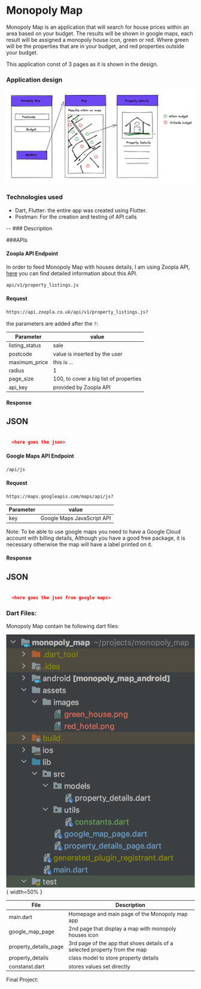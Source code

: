 # Monopoly Map

Monopoly Map is an application that will search for house prices within an area based on your budget.
The results will be shown in google maps, each result will be assigned a monopoly house icon, green
or red. Where green will be the properties that are in your budget, and red properties outside your budget.

This application const of 3 pages as it is shown in the design.

### Application design

![monopoly map](monopoly_map_design.png "Title")

### Technologies used
* Dart, Flutter: the entire app was created using Flutter.
* Postman: For the creation and testing of API calls

-- ### Description

###APIs

#### Zoopla API Endpoint
In order to feed Monopoly Map with houses details, I am using Zoopla API, [here](https://developer.zoopla.co.uk/docs) you can find detailed information
about this API.

```sh
api/v1/property_listings.js
```

#### Request

```sh
https://api.zoopla.co.uk/api/v1/property_listings.js?
```

the parameters are added after the `?`:

| Parameter | value |
| ------ | ------ |
| listing_status | sale |
| postcode | value is inserted by the user |
| maximum_price | this is ... |
| radius | 1 |
| page_size | 100, to cover a big list of properties |
| api_key | provided by Zoopla API |

#### Response

JSON
---

```json

  <here goes the json>

```


#### Google Maps API Endpoint

```sh
/api/js
```

#### Request

```sh
https://maps.googleapis.com/maps/api/js?
```


| Parameter | value |
| ------ | ------ |
| key | Google Maps JavaScript API |

Note: To be able to use google maps you need to have a Google Cloud account
with billing details, Although you have a good free package, it is necessary otherwise
the map will have a label printed on it.

#### Response
JSON
---

```json

  <here goes the json from google maps>

```

### Dart Files:
Monopoly Map contain he following dart files:

![monopoly map](assets/readme_images/monopoly_map_structure.png){ width=50% }

| File | Description |
| ------ | ------ |
| main.dart | Homepage and main page of the Monopoly map app |
| google_map_page | 2nd page that display a map with monopoly houses icon |
| property_details_page |3rd page of the app that shoes details of a selected property from the map|
| property_details | class model to store property details |
| constanst.dart | stores values set directly |

Final Project: 

